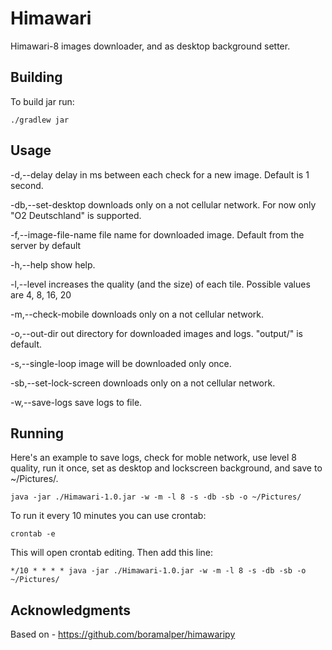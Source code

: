# Himawari
Himawari-8 images downloader, and as desktop background setter.

Building
--------

To build jar run:

    ./gradlew jar
    
Usage
-----

 -d,--delay <arg>             delay in ms between each check for a new
                              image. Default is 1 second.
 
 -db,--set-desktop            downloads only on a not cellular network.
                              For now only "O2 Deutschland" is supported.
 
-f,--image-file-name <arg>   file name for downloaded image. Default from
                              the server by default
 
-h,--help                    show help.
 
-l,--level <arg>             increases the quality (and the size) of each
                              tile. Possible values are 4, 8, 16, 20

-m,--check-mobile            downloads only on a not cellular network.

-o,--out-dir <arg>           out directory for downloaded images and
                              logs. "output/" is default.

-s,--single-loop             image will be downloaded only once.

-sb,--set-lock-screen        downloads only on a not cellular network.

-w,--save-logs               save logs to file.

Running
-------
Here's an example to save logs, check for moble network, use level 8 quality,
run it once, set as desktop and lockscreen background, and save to ~/Pictures/.

    java -jar ./Himawari-1.0.jar -w -m -l 8 -s -db -sb -o ~/Pictures/
    
To run it every 10 minutes you can use crontab:

    crontab -e

This will open crontab editing. Then add this line:

    */10 * * * * java -jar ./Himawari-1.0.jar -w -m -l 8 -s -db -sb -o ~/Pictures/

Acknowledgments
---------------
Based on - https://github.com/boramalper/himawaripy
